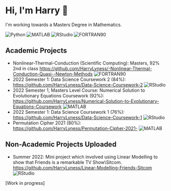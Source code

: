 # Hi, I'm Harry 👋 

I'm working towards a Masters Degree in Mathematics. 

![Python](https://img.shields.io/static/v1?logo=python&label=&message=Python&color=36465D&logoColor=AAA&style=flat-square&link=)
![MATLAB](https://img.shields.io/static/v1?logo=MATLAB&label=&message=MATLAB&color=36465D&logoColor=AAA&style=flat-square&link=)
![RStudio](https://img.shields.io/static/v1?logo=R&label=&message=R&color=36465D&logoColor=AAA&style=flat-square&link=)
![FORTRAN90](https://img.shields.io/static/v1?logo=FORTRAN90label=&message=MATLAB&color=36465D&logoColor=AAA&style=flat-square&link=)
## Academic Projects
- Nonlinear-Thermal-Conduction (Scientific Computing): Masters, 92% 2nd in class https://github.com/HarryLyness/-Nonlinear-Thermal-Conduction-Quasi--Newton-Methods ![FORTRAN90](https://img.shields.io/static/v1?logo=FORTRAN90label=&message=MATLAB&color=36465D&logoColor=AAA&style=flat-square&link=)
- 2022 Semester 1: Data Science Coursework 2 (84%): https://github.com/HarryLyness/Data-Science-Coursework-2 ![RStudio](https://img.shields.io/static/v1?logo=R&label=&message=R&color=36465D&logoColor=AAA&style=flat-square&link=)
- 2022 Semester 1, Masters Level Course: Numerical Solution to Evolutionary Equations Coursework (92%): https://github.com/HarryLyness/Numerical-Solution-to-Evolutionary-Equations-Coursework ![MATLAB](https://img.shields.io/static/v1?logo=MATLAB&label=&message=MATLAB&color=36465D&logoColor=AAA&style=flat-square&link=)
- 2022 Semester 1: Data Science Coursework 1 (76%): https://github.com/HarryLyness/Data-Science-Coursework-1 ![RStudio](https://img.shields.io/static/v1?logo=R&label=&message=R&color=36465D&logoColor=AAA&style=flat-square&link=)
- Permutation Cipher 2021 (80%): https://github.com/HarryLyness/Permutation-Cipher-2021- ![MATLAB](https://img.shields.io/static/v1?logo=MATLAB&label=&message=MATLAB&color=36465D&logoColor=AAA&style=flat-square&link=)

## Non-Academic Projects Uploaded 

 - Summer 2022: Mini project which involved using Linear Modelling to show that Friends is a remarkable TV Show\Sitcom. 
 https://github.com/HarryLyness/Linear-Modelling-Friends-Sitcom ![RStudio](https://img.shields.io/static/v1?logo=R&label=&message=R&color=36465D&logoColor=AAA&style=flat-square&link=)


[Work in progress]

<!--
**HarryLyness/HarryLyness** is a ✨ _special_ ✨ repository because its `README.md` (this file) appears on your GitHub profile.

Here are some ideas to get you started:

- 🔭 I’m currently working on ...
- 🌱 I’m currently learning ...
- 👯 I’m looking to collaborate on ...
- 🤔 I’m looking for help with ...
- 💬 Ask me about ...
- 📫 How to reach me: ...
- 😄 Pronouns: ...
- ⚡ Fun fact: ...
-->
